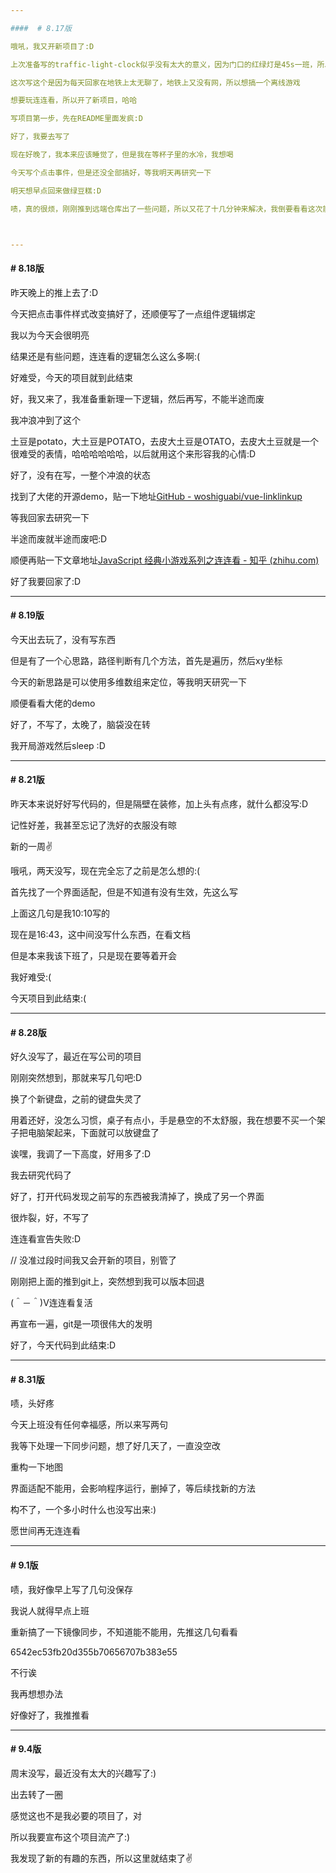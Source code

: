 ```yaml
---

####  # 8.17版

哦吼，我又开新项目了:D

上次准备写的traffic-light-clock似乎没有太大的意义，因为门口的红绿灯是45s一班，所以项目暂停了哈哈

这次写这个是因为每天回家在地铁上太无聊了，地铁上又没有网，所以想搞一个离线游戏

想要玩连连看，所以开了新项目，哈哈

写项目第一步，先在README里面发疯:D

好了，我要去写了

现在好晚了，我本来应该睡觉了，但是我在等杯子里的水冷，我想喝

今天写个点击事件，但是还没全部搞好，等我明天再研究一下

明天想早点回来做绿豆糕:D

啧，真的很烦，刚刚推到远端仓库出了一些问题，所以又花了十几分钟来解决，我倒要看看这次能不能推上去，我好困



---
```


#### # 8.18版

昨天晚上的推上去了:D

今天把点击事件样式改变搞好了，还顺便写了一点组件逻辑绑定

我以为今天会很明亮

结果还是有些问题，连连看的逻辑怎么这么多啊:(

好难受，今天的项目就到此结束

好，我又来了，我准备重新理一下逻辑，然后再写，不能半途而废

我冲浪冲到了这个

土豆是potato，大土豆是POTATO，去皮大土豆是OTATO，去皮大土豆就是一个很难受的表情，哈哈哈哈哈哈，以后就用这个来形容我的心情:D

好了，没有在写，一整个冲浪的状态

找到了大佬的开源demo，贴一下地址[GitHub - woshiguabi/vue-linklinkup](https://github.com/woshiguabi/vue-linklinkup)

等我回家去研究一下

半途而废就半途而废吧:D

顺便再贴一下文章地址[JavaScript 经典小游戏系列之连连看 - 知乎 (zhihu.com)](https://zhuanlan.zhihu.com/p/27347906)

好了我要回家了:D



---

#### # 8.19版

今天出去玩了，没有写东西

但是有了一个心思路，路径判断有几个方法，首先是遍历，然后xy坐标

今天的新思路是可以使用多维数组来定位，等我明天研究一下

顺便看看大佬的demo

好了，不写了，太晚了，脑袋没在转

我开局游戏然后sleep :D



---

#### # 8.21版

昨天本来说好好写代码的，但是隔壁在装修，加上头有点疼，就什么都没写:D

记性好差，我甚至忘记了洗好的衣服没有晾

新的一周✌

哦吼，两天没写，现在完全忘了之前是怎么想的:(

首先找了一个界面适配，但是不知道有没有生效，先这么写

上面这几句是我10:10写的

现在是16:43，这中间没写什么东西，在看文档

但是本来我该下班了，只是现在要等着开会

我好难受:(

今天项目到此结束:(





---

#### # 8.28版

好久没写了，最近在写公司的项目

刚刚突然想到，那就来写几句吧:D

换了个新键盘，之前的键盘失灵了

用着还好，没怎么习惯，桌子有点小，手是悬空的不太舒服，我在想要不买一个架子把电脑架起来，下面就可以放键盘了	

诶嘿，我调了一下高度，好用多了:D

我去研究代码了

好了，打开代码发现之前写的东西被我清掉了，换成了另一个界面

很炸裂，好，不写了

连连看宣告失败:D

// 没准过段时间我又会开新的项目，别管了

刚刚把上面的推到git上，突然想到我可以版本回退

(＾－＾)V连连看复活

再宣布一遍，git是一项很伟大的发明

好了，今天代码到此结束:D



---

#### # 8.31版

啧，头好疼

今天上班没有任何幸福感，所以来写两句

我等下处理一下同步问题，想了好几天了，一直没空改

重构一下地图

界面适配不能用，会影响程序运行，删掉了，等后续找新的方法

构不了，一个多小时什么也没写出来:)

愿世间再无连连看



---

#### # 9.1版

啧，我好像早上写了几句没保存

我说人就得早点上班

重新搞了一下镜像同步，不知道能不能用，先推这几句看看

6542ec53fb20d355b70656707b383e55

不行诶

我再想想办法

好像好了，我推推看



---

#### # 9.4版

周末没写，最近没有太大的兴趣写了:)

出去转了一圈

感觉这也不是我必要的项目了，对

所以我要宣布这个项目流产了:)

我发现了新的有趣的东西，所以这里就结束了✌

